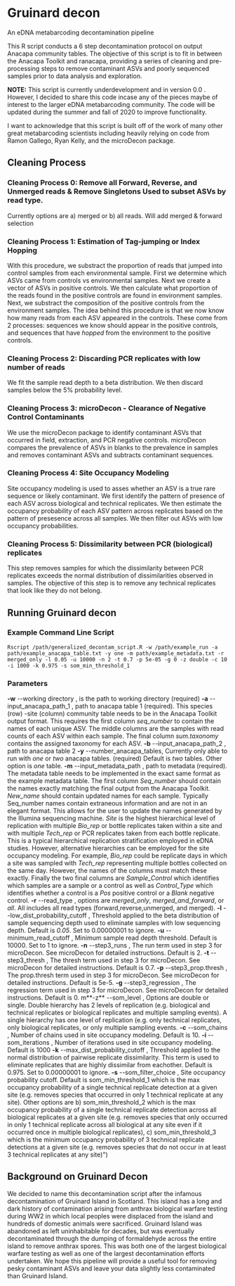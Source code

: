 # Gruinard decon
An eDNA metabarcoding decontamination pipeline

This R script conducts a 6 step decontamination protocol on output Anacapa community tables. The objective of this script is to fit in between the Anacapa Toolkit and ranacapa, providing a series of cleaning and pre-processing steps to remove contaminant ASVs and poorly sequenced samples prior to data analysis and exploration.

**NOTE:** This script is currently underdevelopment and in version 0.0 . However, I decided to share this code incase any of the pieces maybe of interest to the larger eDNA metabarcoding community. The code will be updated during the summer and fall of 2020 to improve functionality.

I want to acknowledge that this script is built off of the work of many other great metabarcoding scientists including heavily relying on code from Ramon Gallego, Ryan Kelly, and the microDecon package.

## Cleaning Process
### **Cleaning Process 0: Remove all Forward, Reverse, and Unmerged reads & Remove Singletons	Used to subset ASVs by read type.**
Currently options are a) merged or b) all reads. Will add merged & forward selection
### **Cleaning Process 1: Estimation of Tag-jumping or Index Hopping**	 
With this procedure, we substract the proportion of reads that jumped into control samples from each environmental sample. First we determine which ASVs came from controls vs environmental samples. Next we create a vector of ASVs in positive controls. We then calculate what proportion of the reads found in the positive controls are found in environment samples.  Next, we substract the composition of the positive controls from the environment samples. The idea behind this procedure is that we now know how many reads from each ASV appeared in the controls. These come from 2 processes: sequences we know should appear in the positive controls, and sequences that have *hopped* from the environment to the positive controls.

### **Cleaning Process 2: Discarding PCR replicates with low number of reads**
We fit the sample read depth to a beta distribution. We then discard samples below the 5% probability level.

### **Cleaning Process 3: microDecon - Clearance of Negative Control Contaminants**
We use the microDecon package to identify contaminant ASVs that occurred in field, extraction, and PCR negative controls. microDecon compares the prevalence of ASVs in blanks to the prevalence in samples and removes contaminant ASVs and subtracts contaminant sequences.

### **Cleaning Process 4: Site Occupancy Modeling**
Site occupancy modeling is used to asses whether an ASV is a true rare sequence or likely contaminant. We first identify the pattern of presence of each ASV across biological and technical replicates. We then estimate the occupancy probability of each ASV pattern across replicates based on the pattern of presesence across all samples. We then filter out ASVs with low occupancy probabilities.

### **Cleaning Process 5: Dissimilarity between PCR (biological) replicates**
This step removes samples for which the dissimilarity between PCR replicates exceeds the normal distribution of dissimilarities observed in samples. The objective of this step is to remove any technical replicates that look like they do not belong.

## Running Gruinard decon

### Example Command Line Script

```
Rscript /path/generalized_decontam_script.R -w /path/example_run -a path/example_anacapa_table.txt -y one -m path/example_metadata.txt -r merged_only -l 0.05 -u 10000 -n 2 -t 0.7 -p 5e-05 -g 0 -z double -c 10 -i 1000 -k 0.975 -s som_min_threshold_1
```
### Parameters
  **-w** --working directory , is the path to working directory (required)
  **-a** --input_anacapa_path_1 , path to anacapa table 1 (required). This species (row) -site (column) community table needs to be in the Anacapa Toolkit output format. This requires the first column *seq_number* to contain the names of each unique ASV. The middle columns are the samples with read counts of each ASV within each sample. The final column *sum.taxonomy* contains the assigned taxonomy for each ASV.
  **-b** --input_anacapa_path_2 , path to anacapa table 2
  **-y** --number_anacapa_tables, Currently only able to run with *one* or  *two* anacapa tables. (required) Default is *two* tables. Other option is *one* table.
  **-m** --input_metadata_path , path to metadata (required). The metadata table needs to be implemented in the exact same format as the example metadata table. The first column *Seq_number* should contain the names exactly matching the final output from the Anacapa Toolkit. *New_name* should contain updated names for each sample. Typically Seq_number names contain extraneous information and are not in an elegant format. This allows for the user to update the names generated by the Illumina sequencing machine. *Site* is the highest hierarchical level of replication with multiple *Bio_rep* or bottle replicates taken within a site and with multiple *Tech_rep* or PCR replicates taken from each bottle replicate. This is a typical hierarchical replication stratification employed in eDNA studies. However, alternative hierarchies can be employed for the site occupancy modeling. For example, *Bio_rep* could be replicate days in which a site was sampled with *Tech_rep* representing multiple bottles collected on the same day. However, the names of the columns must match these exactly. Finally the two final columns are *Sample_Control* which identifies which samples are a sample or a control as well as *Control_Type* which identifies whether a control is a *Pos* positive control or a *Blank* negative control.
  **-r** --read_type , options are *merged_only*, *merged_and_forward*, or *all*. All includes all read types (forward,reverse,unmerged, and merged).
  **-l** --low_dist_probability_cutoff , Threshold applied to the beta distribution of sample sequencing depth used to eliminate samples with low sequencing depth. Default is *0.05*. Set to 0.00000001 to ignore.
  **-u** --minimum_read_cutoff , Minimum sample read depth threshold. Default is 10000. Set to 1 to ignore.
  **-n** --step3_runs , The run term used in step 3 for microDecon. See microDecon for detailed instructions. Default is 2.
  **-t** --step3_thresh , The thresh term used in step 3 for microDecon. See microDecon for detailed instructions. Default is 0.7.
  **-p** --step3_prop.thresh , The prop.thresh term used in step 3 for microDecon. See microDecon for detailed instructions. Default is 5e-5.
  **-g** --step3_regression , The regression term used in step 3 for microDecon. See microDecon for detailed instructions. Default is 0.
  m**-z** --som_level , Options are double or single. Double hierarchy has 2 levels of replication (e.g. biological and technical replicates or biological replicates and multiple sampling events). A single hierarchy has one level of replication (e.g. only technical replicates, only biological replicates, or only multiple sampling events.
  **-c** --som_chains , Number of chains used in site occupancy modeling. Default is 10.
  **-i** --som_iterations , Number of iterations used in site occupancy modeling. Default is 1000
  **-k** --max_dist_probability_cutoff , Threshold applied to the normal distribution of pairwise replicate dissimilarity. This term is used to eliminate replicates that are highly dissimilar from eachother. Default is 0.975. Set to 0.00000001 to ignore.
  **-s** --som_filter_choice , Site occupancy probability cutoff. Default is som_min_threshold_1 which is the max occupancy probability of a single technical replicate detection at a given site (e.g. removes species that occurred in only 1 technical replicate at any site). Other options are b) som_min_threshold_2 which is the max occupancy probability of a single technical replicate detection across all biological replicates at a given site (e.g. removes species that only occurred in only 1 technical replicate across all biological at any site even if it occurred once in multiple biological replicates), c) som_min_threshold_3 which is the minimum occupancy probability of 3 technical replicate detections at a given site (e.g. removes species that do not occur in at least 3 technical replicates at any site)")

## Background on Gruinard Decon
We decided to name this decontamination script after the infamous decontamination of Gruinard Island in Scotland. This island has a long and dark history of contamination arising from anthrax biological warfare testing during WW2 in which local peoples were displaced from the island and hundreds of domestic animals were sacrificed. Gruinard Island was abandoned as left uninhabitable for decades, but was eventually decontaminated through the dumping of formaldehyde across the entire island to remove anthrax spores. This was both one of the largest biological warfare testing as well as one of the largest decontamination efforts undertaken. We hope this pipeline will provide a useful tool for removing pesky contaminant ASVs and leave your data slightly less contaminated than Gruinard Island.
